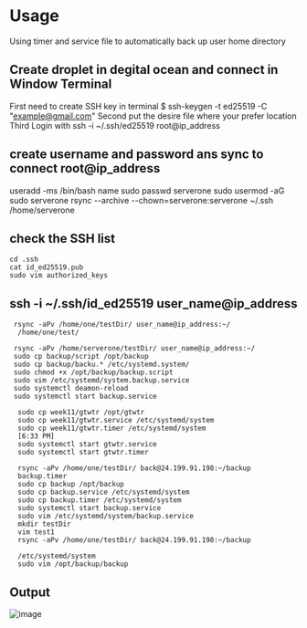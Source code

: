 # Usage
Using timer and service file to automatically back up user home directory


## Create droplet in degital ocean  and connect in Window Terminal

   First need to create SSH key in terminal  $ ssh-keygen -t ed25519 -C "example@gmail.com"
   Second put the desire file where your prefer location
   Third Login with ssh -i ~/.ssh/ed25519 root@ip_address
   
 ## create username and password ans sync to connect root@ip_address
 
   useradd -ms /bin/bash  name
   sudo passwd serverone
   sudo usermod -aG sudo serverone
   rsync --archive --chown=serverone:serverone ~/.ssh /home/serverone

## check the SSH list
    cd .ssh
    cat id_ed25519.pub
    sudo vim authorized_keys

## ssh -i ~/.ssh/id_ed25519 user_name@ip_address
     rsync -aPv /home/one/testDir/ user_name@ip_address:~/
      /home/one/test/
      
     rsync -aPv /home/serverone/testDir/ user_name@ip_address:~/
     sudo cp backup/script /opt/backup
     sudo cp backup/backu.* /etc/systemd.system/
     sudo chmod +x /opt/backup/backup.script
     sudo vim /etc/systemd/system.backup.service
     sudo systemctl deamon-reload
     sudo systemctl start backup.service

      sudo cp week11/gtwtr /opt/gtwtr
      sudo cp week11/gtwtr.service /etc/systemd/system
      sudo cp week11/gtwtr.timer /etc/systemd/system
      [6:33 PM]
      sudo systemctl start gtwtr.service
      sudo systemctl start gtwtr.timer

      rsync -aPv /home/one/testDir/ back@24.199.91.198:~/backup
      backup.timer
      sudo cp backup /opt/backup
      sudo cp backup.service /etc/systemd/system
      sudo cp backup.timer /etc/systemd/system
      sudo systemctl start backup.service
      sudo vim /etc/systemd/system/backup.service
      mkdir testDir
      vim test1
      rsync -aPv /home/one/testDir/ back@24.199.91.198:~/backup

      /etc/systemd/system
      sudo vim /opt/backup/backup
      
 ## Output
![image](https://user-images.githubusercontent.com/59521385/203682653-bb04c0d4-1d97-4f78-86db-093001e68331.png)


